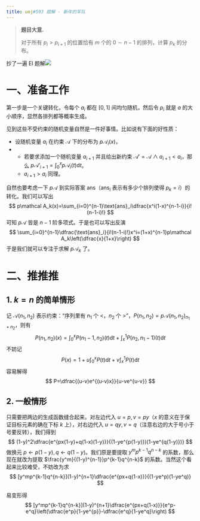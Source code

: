 ```yaml
---
title: uoj#593 题解 - 新年的军队
---
```


> **题目大意.**
>
> 对于所有 $p_i>p_{i+1}$ 的位置恰有 $m$ 个的 $0\sim n-1$ 的排列，计算 $p_k$ 的分布。

抄了一遍 EI 题解![](https://xyix.gitee.io/images/qq/kk.png)

# 一、准备工作

第一步是一个关键转化，令每个 $a_i$ 都在 $[0,1]$ 间均匀随机，然后令 $p_i$ 就是 $a$ 的大小顺序，显然各排列都等概率生成。

见到这些不受约束的随机变量自然是一件好事情。比如说有下面的好性质：

- 设随机变量 $a_i$ 在约束 $\mathcal A$ 下的分布为 $p\mathcal A_i(x)$，
- - 若要求添加一个随机变量 $a_{i+1}$ 并且给出新约束 $\mathcal A'=\mathcal A\land a_{i+1}<a_i$，那么 $p\mathcal A'_{i+1}=\int_0^xp\mathcal A_i(t)\text{d}t$。
  - $a_{i+1}>a_i$ 同理。

自然也要考虑一下 $p\mathcal A$ 到实际答案 $\text{ans}$（$\text{ans}_i$ 表示有多少个排列使得 $p_k=i$）的转化。我们可以写出
$$
p\mathcal A_k(x)=\sum_{i=0}^{n-1}\text{ans}_i\dfrac{x^i(1-x)^{n-1-i}}{i!(n-1-i)!}
$$
可知 $p\mathcal A$ 皆是 $n-1$ 阶多项式。于是也可以写出反演
$$
\sum_{i=0}^{n-1}\dfrac{\text{ans}_i}{i!(n-1-i)!}x^i=(1+x)^{n-1}p\mathcal A_k\left(\dfrac{x}{1+x}\right)
$$
于是我们就可以专注于求解 $p\mathcal A_k$ 了。

# 二、推推推

## 1. $k=n$ 的简单情形

记 $\mathcal A(n_1,n_2)$ 表示约束：“序列里有 $n_1$ 个 $<$，$n_2$ 个 $>$”，$P(n_1,n_2)=p\mathcal A(n_1,n_2)_{n_1+n_2}$，则有
$$
P(n_1,n_2)(x)=\int_0^{x}P(n_1-1,n_2)(t)\text{d}t+\int_{x}^1P(n_2,n_1-1)(t)\text{d}t
$$
不妨记
$$
P(x)=1+u\int_0^xP(t)\text{d}t+v\int_x^1P(t)\text{d}t
$$
容易解得
$$
P=\dfrac{(u-v)e^{(u-v)x}}{u-ve^{u-v}}
$$

## 2. 一般情形

只需要把两边的生成函数缝合起来。对左边代入 $u=p,v=py$（$x$ 的意义在于保证目标元素的确在下标 $k$ 上），对右边代入 $u=qy,v=q$（注意右边的大于号小于号要反转），我们得到
$$
(1-y)^2\dfrac{e^{px(1-y)+q(1-x)(1-y)}}{(1-ye^{p(1-y)})(1-ye^{q(1-y)})}
$$
做换元 $p\leftarrow p(1-y),q\leftarrow q(1-y)$。我们原是要提取 $y^mp^{k-1}q^{n-k}$ 的系数，那么现在就改为提取 $\frac{y^m}{(1-y)^{n-1}}p^{k-1}q^{n-k}$ 的系数。当然这个看起来比较难受，不妨改为求
$$
[y^mp^{k-1}q^{n-k}](1-y)^{n+1}\dfrac{e^{px+q(1-x)}}{(1-ye^p)(1-ye^q)}
$$

易变形得
$$
[y^mp^{k-1}q^{n-k}](1-y)^{n+1}\dfrac{e^{px+q(1-x)}}{e^p-e^q}\left(\dfrac{e^p}{1-ye^{p}}-\dfrac{e^q}{1-ye^q}\right)
$$





